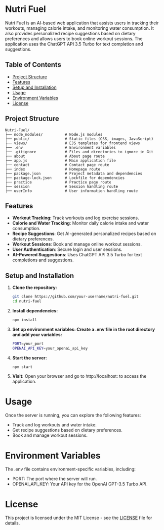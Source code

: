# Nutri Fuel

Nutri Fuel is an AI-based web application that assists users in tracking their workouts, managing calorie intake, and monitoring water consumption. It also provides personalized recipe suggestions based on dietary preferences and allows users to book online workout sessions. The application uses the ChatGPT API 3.5 Turbo for text completion and suggestions.

## Table of Contents
- [Project Structure](#project-structure)
- [Features](#features)
- [Setup and Installation](#setup-and-installation)
- [Usage](#usage)
- [Environment Variables](#environment-variables)
- [License](#license)

## Project Structure
```
Nutri-Fuel/
├── node_modules/          # Node.js modules
├── public/                # Static files (CSS, images, JavaScript)
├── views/                 # EJS templates for frontend views
├── .env                   # Environment variables
├── .gitignore             # Files and directories to ignore in Git
├── about                  # About page route
├── app.js                 # Main application file
├── contact                # Contact page route
├── index                  # Homepage route
├── package.json           # Project metadata and dependencies
├── package-lock.json      # Lockfile for dependencies
├── practice               # Practice page route
├── session                # Session handling route
├── userInfo               # User information handling route
```

## Features
- **Workout Tracking**: Track workouts and log exercise sessions.
- **Calorie and Water Tracking**: Monitor daily calorie intake and water consumption.
- **Recipe Suggestions**: Get AI-generated personalized recipes based on dietary preferences.
- **Workout Sessions**: Book and manage online workout sessions.
- **User Authentication**: Secure login and user sessions.
- **AI-Powered Suggestions**: Uses ChatGPT API 3.5 Turbo for text completions and suggestions.

## Setup and Installation

1. **Clone the repository:**
   ```bash
   git clone https://github.com/your-username/nutri-fuel.git
   cd nutri-fuel
2. **Install dependencies:**
   ```bash
   npm install
4. **Set up environment variables: Create a .env file in the root directory and add your variables:**
   ```bash
   PORT=your_port
   OPENAI_API_KEY=your_openai_api_key
5. **Start the server:**
   ```bash
   npm start
6. **Visit:** Open your browser and go to http://localhost:<PORT> to access the application.

# Usage
Once the server is running, you can explore the following features:

- Track and log workouts and water intake.
- Get recipe suggestions based on dietary preferences.
- Book and manage workout sessions.

# Environment Variables
The .env file contains environment-specific variables, including:

- PORT: The port where the server will run.
- OPENAI_API_KEY: Your API key for the OpenAI GPT-3.5 Turbo API.

# License
This project is licensed under the MIT License - see the [LICENSE](LICENSE) file for details.
